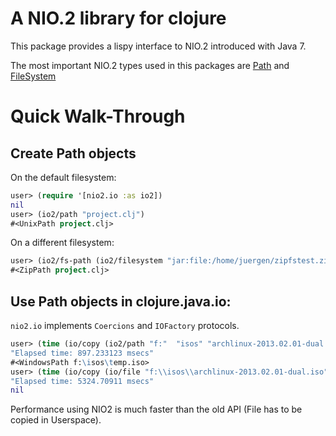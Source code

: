 A NIO.2 library for clojure
===========================

This package provides a lispy interface to NIO.2 introduced with Java 7.

The most important NIO.2 types used in this packages are [Path][] and [FileSystem][]

Quick Walk-Through
==================

Create Path objects
-------------------

On the default filesystem:

```clj
user> (require '[nio2.io :as io2])
nil
user> (io2/path "project.clj")
#<UnixPath project.clj>
```

On a different filesystem:

```clj
user> (io2/fs-path (io2/filesystem "jar:file:/home/juergen/zipfstest.zip" :create true) "project.clj")
#<ZipPath project.clj>
```

Use Path objects in clojure.java.io:
------------------------------------

`nio2.io` implements `Coercions` and `IOFactory` protocols.

```clj
user> (time (io/copy (io2/path "f:"  "isos" "archlinux-2013.02.01-dual.iso") (io2/path "f:" "isos" "temp.iso")))
"Elapsed time: 897.233123 msecs"
#<WindowsPath f:\isos\temp.iso>
user> (time (io/copy (io/file "f:\\isos\\archlinux-2013.02.01-dual.iso") (io/file "f:\\isos\\temp.iso")))
"Elapsed time: 5324.70911 msecs"
nil
```

Performance using NIO2 is much faster than the old API (File has to be copied in Userspace).


[Path]: http://docs.oracle.com/javase/7/docs/api/java/nio/file/Path.html
[FileSystem]: http://docs.oracle.com/javase/7/docs/api/java/nio/file/FileSystem.html








